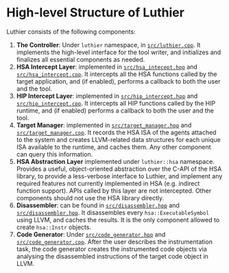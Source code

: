 # High-level Structure of Luthier
Luthier consists of the following components:

1. **The Controller**: Under ```luthier``` namespace, in [```src/luthier.cpp```](../src/luthier.cpp). It implements 
the high-level interface for the tool writer, and initializes and finalizes all essential components as needed.
2. **HSA Intercept Layer**: implemented in [```src/hsa_intecept.hpp```](../src/hsa_intercept.hpp) and 
[```src/hsa_intercept.cpp```](../src/hsa_intercept.cpp). It intercepts all the HSA functions called by the target 
application, and (if enabled), performs a callback to both the user and the tool.
3. **HIP Intercept Layer**: implemented in [```src/hip_intercept.hpp```](../src/hip_intercept.hpp) and
[```src/hip_intercept.cpp```](../src/hip_intercept.cpp). It intercepts all HIP functions called by the HIP runtime,
and (if enabled) performs a callback to both the user and the tool.
4. **Target Manager**: implemented in [```src/target_manager.hpp```](../src/target_manager.hpp) and
   [```src/target_manager.cpp```](../src/target_manager.cpp). It records the HSA ISA of the agents attached to the system
and creates LLVM-related data structures for each unique ISA available to the runtime, and caches them. 
Any other component can query this information.
5. **HSA Abstraction Layer** implemented under ```luthier::hsa``` namespace. Provides a useful, 
object-oriented abstraction over the C-API of the HSA library, to provide a less-verbose interface to Luthier, 
and implement any required features not currently implemented in HSA (e.g. indirect function support). 
APIs called by this layer are not intercepted. Other components should not use the HSA library directly.
6. **Disassembler**: can be found in [```src/disassembler.hpp```](../src/disassembler.hpp) and 
[```src/disassembler.hpp```](../src/disassembler.cpp). It disassembles every ```hsa::ExecutableSymbol``` using LLVM, 
and caches the results. It is the only component allowed to create ```hsa::Instr``` objects. 
7. **Code Generator**: Under [```src/code_generator.hpp```](../src/code_generator.hpp) and 
[```src/code_generator.cpp```](../src/code_generator.cpp). After the user describes the instrumentation task, 
the code generator creates the instrumented code objects via analysing the disassembled instructions of the target code
object in LLVM.


[//]: # (   - HIP/HSA API tables are automatically generated via the python ```hip_intercept_gen.py``` and)

[//]: # (     ```hsa_intecept_gen.py```.)

[//]: # (   - As of right now, HIP uses ```dlsym``` to capture necessary HIP APIs. We are in the process of migrating to)

[//]: # (     Gotcha, to provide a dynamic way of turning unnecessary API captures on/off. HIP API tables are promised)

[//]: # (     in ROCm 6.0+.)

[//]: # (   - HSA uses the ```libroctool.so``` to capture the HSA API table. Dynamically turning capturing on/off is)

[//]: # (     currently being worked on.)